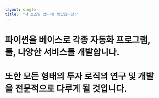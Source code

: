 ```yaml
---
layout: single
title:  "첫 포스팅 입니다! 반갑습니당!"
---
```


# 파이썬을 베이스로 각종 자동화 프로그램, 툴, 다양한 서비스를 개발합니다.
# 또한 모든 형태의 투자 로직의 연구 및 개발을 전문적으로 다루게 될 것입니다. 
